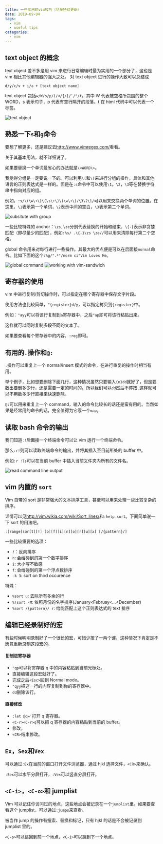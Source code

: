 ```yaml
---
title: 一些实用的vim技巧（尽量持续更新）
date: 2019-09-04
tags:
  - vim
  - useful tips
categories:
  - vim
---
```


## text object 的概念

text object 差不多是用 vim 来进行日常编辑时最为实用的一个部分了，这也是 vim 相比其他编辑器的强大之处。
对 text object 进行的操作大致可以总结成

```
d/y/c/v + i/a + [text object name]
```

text object 包括`` w/W/s/p/(/</{/[/`/"/t ``。其中 W 代表被空格所包围的整个 WORD，s 表示句子，p 代表有空行隔开的段落，t 在 html 代码中可以代表一个标签。

![text object](https://i.ibb.co/ZXbLgTV/Kapture-2019-09-04-at-13-15-52.gif)

## 熟悉一下`s`和`g`命令

要想了解更多，还是建议去<http://www.vimregex.com/>看看。

关于其基本用法，就不详细说了。

如果要替换一个单词最省心的办法就是`\<WORD\>`。

我觉得分组是一定要说一下的。可以利用`\(`和`\)`来进行分组的操作，具体和其他语言的正则表达式是一样的。但是在`:s`命令中可以使用`\1`，`\2`，`\3`等在替换字符串中指向对应的组。

例如，`:s/\(\w\+\)\(\s\+\)\(\w\+\)/\3\2\1/`可以用来交换两个单词的位置。在这里，`\1`表示第一个单词，`\2`表示中间的空白，`\3`表示第二个单词。

![subsitute with group](https://i.ibb.co/CVWV6kG/Kapture-2019-09-11-at-23-03-59.gif)

一些比较特殊的 anchor：`\zs,\ze`分别代表替换的开始和结束，`\{-}`表示非贪婪匹配（即尽量少的匹配），例如`:%s/ .\{-}\zs \ze//`可以用来清除每行第二个空格。

global 命令用来对每行进行一些操作。其最大的优点便是可以在后面接`normal`命令。比如下面的这个`:%g/".*"/norm ci"Vim Loves Me`。

![global command](https://i.ibb.co/t2KVzdq/Kapture-2019-09-12-at-0-09-41.gif)
![working with vim-sandwich](https://tva3.sinaimg.cn/large/005R6Otmgy1g6zi50n7rog30gj09balv.gif)

## 寄存器的使用

vim 中进行复制/剪切操作时，可以指定在哪个寄存器中保存文字片段。

使用方法也比较简单，`"{register}d/y`，可以指定拷贝到`{register}`中。

例如：`"ayy`可以将该行复制到`a`寄存器中，之后`"ap`即可将该行粘贴出来。

这样就可以同时复制多段不同的文本了。

如果要查看每个寄存器中的内容，`:reg`即可。

## 有用的`.`操作和`@:`

`.`操作可以重复上一个 normal/insert 模式的命令，在进行重复的操作时相当有用。

举个例子，比如想要删除下面几行，这种情况虽然只要输入`{n}dd`就好了，但是要数出要删多少行，还是需要一定的时间的。所以我们可以`dd`然后不停按`.`这样就可以不用数多少行直接来快速删除。

`@:`可以用来重复上一个 command，输入的命令比较长的话还是蛮有用的。当然如果是经常用的命令的话，完全值得为它写一个`map`。

## 读取 bash 命令的输出

我们知道`:!`后面接一个终端命令可以让 vim 运行一个终端命令。

那么`:r!`则可以读取终端命令的输出，并将其插入至目前所处的 buffer 中。

例如`:r !ls`可以在当前 buffer 中插入当前文件夹内所有的文件名。

![read command line output](https://i.ibb.co/qkTFhLN/Kapture-2019-09-12-at-0-15-37.gif)

## vim 内置的 `sort`

Vim 自带的 sort 是非常强大的文本排序工具，甚至可以用来处理一些比较复杂的排序。

详情可以见<http://vim.wikia.com/wiki/Sort_lines/>和`:help sort`。下面简单说一下 sort 的用法吧。

`:[range]sor[t][!] [b][f][i][n][o][r][u][x] [/{pattern}/]`

一些比较重要的选项：

- `!`：反向排序
- `n`: 会给碰到的第一个数字排序
- `i`: 大小写不敏感
- `f`: 会给碰到的第一个浮点数排序
- `-k 3`: sort on third occurence

特殊：

- `%sort u`: 去除所有多余的行
- `%!sort -M`: 依照月份的名字排序(January<Februay<...<December)
- `%sort /{pattern}/ r`: 给能匹配上这个正则表达式的 text 排序

## 编辑已经录制好的宏

有些时候明明录制好了一个很长的宏，可惜少按了一两个键，这种情况下肯定是不愿意重新录制这段宏的。

#### 复制进寄存器

- `"qp`可以将寄存器 q 中的内容粘贴到当前光标处。
- 直接编辑这段宏就好了。
- 完成之后`<Esc>`回到 Normal mode。
- `"qyy`把这一行的内容复制到你的寄存器中。
- `dd`删除该行。

#### 直接修改

- `:let @q='`打开 q 寄存器。
- `<C-r><C-r>q`可以把 q 寄存器的内容粘贴到当前的 buffer。
- 修改。
- `<CR>`结束修改。

## `Ex`，`Sex`和`Vex`

可以通过`:Ex`在当前的窗口打开文件浏览器，通过 hjkl 选择文件，`<CR>`来确认。

`:Sex`可以水平分屏打开，`:Vex`可以竖直分屏打开。

## `<C-i>`，`<C-o>`和 jumplist

Vim 可以记住你访问过的地点，这些地点会被记录在一个`jumplist`里。如果要查看这个 jumplist，可以通过`:jumps`来查看。

被当作 jump 的操作有搜索、替换和标记，只有 hjkl 的话是不会被记录到 jumplist 里的。

`<C-o>`可以跳回到前一个地点，`<C-i>`可以跳到下一个地点。
